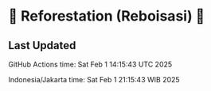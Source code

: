
# 🌳 Reforestation (Reboisasi) 🌲

## Last Updated

GitHub Actions time: Sat Feb  1 14:15:43 UTC 2025

Indonesia/Jakarta time: Sat Feb  1 21:15:43 WIB 2025
